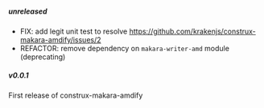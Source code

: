 ##### unreleased

* FIX: add legit unit test to resolve https://github.com/krakenjs/construx-makara-amdify/issues/2
* REFACTOR: remove dependency on `makara-writer-amd` module (deprecating)

##### v0.0.1

First release of construx-makara-amdify